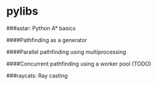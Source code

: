 # pylibs

###astar: Python A* basics

####Pathfinding as a generator

####Parallel pathfinding using multiprocessing

####Concurrent pathfinding using a worker pool
(TODO)

###raycats: Ray casting
